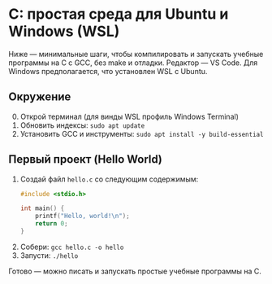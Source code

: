 # C: простая среда для Ubuntu и Windows (WSL)

Ниже — минимальные шаги, чтобы компилировать и запускать учебные программы на C с GCC, без make и отладки. Редактор — VS Code. Для Windows предполагается, что установлен WSL с Ubuntu.

## Окружение

0. Открой терминал (для винды WSL профиль Windows Terminal)
1. Обновить индексы: `sudo apt update`
2. Установить GCC и инструменты: `sudo apt install -y build-essential`

## Первый проект (Hello World)
1. Создай файл `hello.c` со следующим содержимым:
   ```c
   #include <stdio.h>

   int main() {
       printf("Hello, world!\n");
       return 0;
   }
   ```
2. Собери: `gcc hello.c -o hello`
3. Запусти: `./hello`

Готово — можно писать и запускать простые учебные программы на C.
